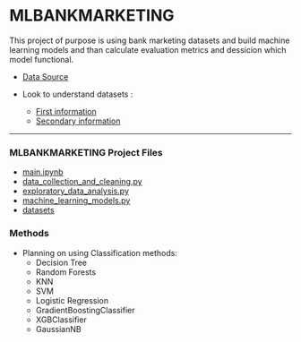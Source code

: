 # MLBANKMARKETING

This project of purpose is using bank marketing datasets and build machine learning models and than calculate evaluation metrics and dessicion which model functional.


- [Data Source](http://archive.ics.uci.edu/dataset/222/bank+marketing)

- Look to understand datasets :
    - [First information](https://github.com/GALACICEK/MLBankMarketing/blob/main/datas/bank-additional-names.txt)
    - [Secondary information](https://github.com/GALACICEK/MLBankMarketing/blob/main/datas/bank-names.txt)

---

### MLBANKMARKETING Project Files
 - [main.ipynb](https://github.com/GALACICEK/MLBankMarketing/blob/main/main.ipynb)
 - [data_collection_and_cleaning.py](https://github.com/GALACICEK/MLBankMarketing/blob/main/data_collection_and_cleaning.py)
 - [exploratory_data_analysis.py](https://github.com/GALACICEK/MLBankMarketing/blob/main/exploratory_data_analysis.py)
 - [machine_learning_models.py](https://github.com/GALACICEK/MLBankMarketing/blob/main/machine_learning_models.py)
 - [datasets](https://github.com/GALACICEK/MLBankMarketing/tree/main/datas)

### Methods
- Planning on using Classification methods:
    - Decision Tree
    - Random Forests
    - KNN
    - SVM
    - Logistic Regression
    - GradientBoostingClassifier
    - XGBClassifier
    - GaussianNB 





